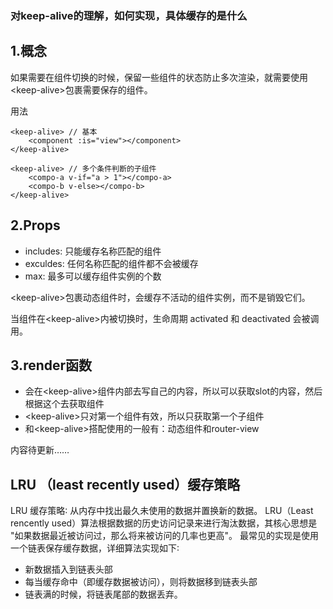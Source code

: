 ### 对keep-alive的理解，如何实现，具体缓存的是什么

1.概念
---
如果需要在组件切换的时候，保留一些组件的状态防止多次渲染，就需要使用\<keep-alive\>包裹需要保存的组件。

用法
```
<keep-alive> // 基本
    <component :is="view"></component>
</keep-alive>
```
```
<keep-alive> // 多个条件判断的子组件
    <compo-a v-if="a > 1"></compo-a>
    <compo-b v-else></compo-b>
</keep-alive>
```

2.Props
---
- includes: 只能缓存名称匹配的组件
- exculdes: 任何名称匹配的组件都不会被缓存
- max: 最多可以缓存组件实例的个数

\<keep-alive\>包裹动态组件时，会缓存不活动的组件实例，而不是销毁它们。

当组件在\<keep-alive\>内被切换时，生命周期 activated 和 deactivated 会被调用。

3.render函数
---
- 会在\<keep-alive\>组件内部去写自己的内容，所以可以获取slot的内容，然后根据这个去获取组件
- \<keep-alive\>只对第一个组件有效，所以只获取第一个子组件
- 和\<keep-alive\>搭配使用的一般有：动态组件和router-view

内容待更新……

LRU （least recently used）缓存策略
---
LRU 缓存策略∶ 从内存中找出最久未使用的数据并置换新的数据。
LRU（Least rencently used）算法根据数据的历史访问记录来进行淘汰数据，其核心思想是 "如果数据最近被访问过，那么将来被访问的几率也更高"。 最常见的实现是使用一个链表保存缓存数据，详细算法实现如下∶

- 新数据插入到链表头部
- 每当缓存命中（即缓存数据被访问），则将数据移到链表头部
- 链表满的时候，将链表尾部的数据丢弃。